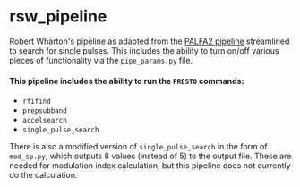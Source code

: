 # rsw_pipeline

Robert Wharton's pipeline as adapted from the [PALFA2 pipeline](https://github.com/federatedcloud/transients_pipeline2#transients_pipeline2) streamlined to search for single pulses.  This includes the ability to turn on/off various pieces of functionality via the `pipe_params.py` file.

#### This pipeline includes the ability to run the `PRESTO` commands:
* `rfifind`
* `prepsubband`
* `accelsearch`
* `single_pulse_search`

There is also a modified version of `single_pulse_search` in the form of `mod_sp.py`, which outputs 8 values (instead of 5) to the output file. These are needed for modulation index calculation, but this pipeline does not currently do the calculation.
